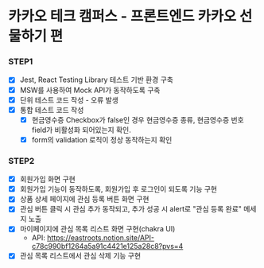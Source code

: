 # 카카오 테크 캠퍼스 - 프론트엔드 카카오 선물하기 편

### STEP1

- [x] Jest, React Testing Library 테스트 기반 환경 구축
- [x] MSW를 사용하여 Mock API가 동작하도록 구축
- [x] 단위 테스트 코드 작성 - 오류 발생
- [x] 통합 테스트 코드 작성
  - [x] 현금영수증 Checkbox가 false인 경우 현금영수증 종류, 현금영수증 번호 field가 비활성화 되어있는지 확인.
  - [x] form의 validation 로직이 정상 동작하는지 확인

### STEP2

- [x] 회원가입 화면 구현
- [x] 회원가입 기능이 동작하도록, 회원가입 후 로그인이 되도록 기능 구현
- [x] 상품 상세 페이지에 관심 등록 버튼 화면 구현
- [x] 관심 버튼 클릭 시 관심 추가 동작되고, 추가 성공 시 alert로 "관심 등록 완료" 메세지 노출
- [x] 마이페이지에 관심 목록 리스트 화면 구현(chakra UI)
  - API: https://eastroots.notion.site/API-c78c990bf1264a5a91c4421e125a28c8?pvs=4
- [x] 관심 목록 리스트에서 관심 삭제 기능 구현
